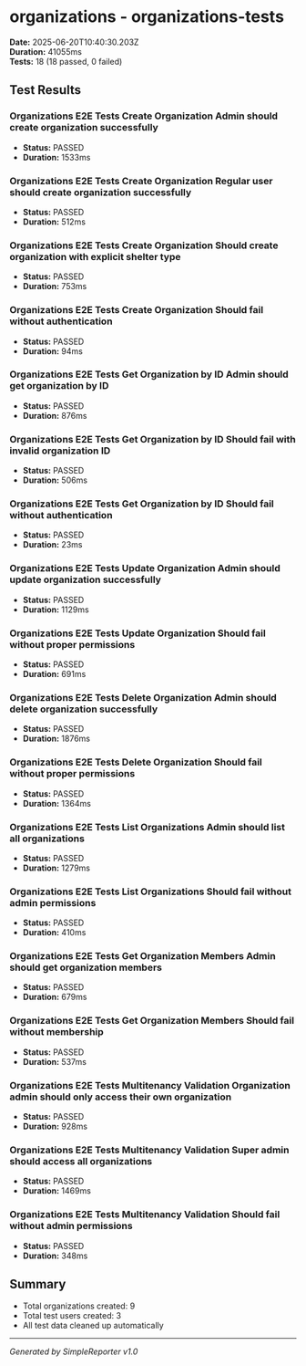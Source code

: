 # organizations - organizations-tests

**Date:** 2025-06-20T10:40:30.203Z  
**Duration:** 41055ms  
**Tests:** 18 (18 passed, 0 failed)

## Test Results


### Organizations E2E Tests Create Organization Admin should create organization successfully
- **Status:** PASSED
- **Duration:** 1533ms



### Organizations E2E Tests Create Organization Regular user should create organization successfully
- **Status:** PASSED
- **Duration:** 512ms



### Organizations E2E Tests Create Organization Should create organization with explicit shelter type
- **Status:** PASSED
- **Duration:** 753ms



### Organizations E2E Tests Create Organization Should fail without authentication
- **Status:** PASSED
- **Duration:** 94ms



### Organizations E2E Tests Get Organization by ID Admin should get organization by ID
- **Status:** PASSED
- **Duration:** 876ms



### Organizations E2E Tests Get Organization by ID Should fail with invalid organization ID
- **Status:** PASSED
- **Duration:** 506ms



### Organizations E2E Tests Get Organization by ID Should fail without authentication
- **Status:** PASSED
- **Duration:** 23ms



### Organizations E2E Tests Update Organization Admin should update organization successfully
- **Status:** PASSED
- **Duration:** 1129ms



### Organizations E2E Tests Update Organization Should fail without proper permissions
- **Status:** PASSED
- **Duration:** 691ms



### Organizations E2E Tests Delete Organization Admin should delete organization successfully
- **Status:** PASSED
- **Duration:** 1876ms



### Organizations E2E Tests Delete Organization Should fail without proper permissions
- **Status:** PASSED
- **Duration:** 1364ms



### Organizations E2E Tests List Organizations Admin should list all organizations
- **Status:** PASSED
- **Duration:** 1279ms



### Organizations E2E Tests List Organizations Should fail without admin permissions
- **Status:** PASSED
- **Duration:** 410ms



### Organizations E2E Tests Get Organization Members Admin should get organization members
- **Status:** PASSED
- **Duration:** 679ms



### Organizations E2E Tests Get Organization Members Should fail without membership
- **Status:** PASSED
- **Duration:** 537ms



### Organizations E2E Tests Multitenancy Validation Organization admin should only access their own organization
- **Status:** PASSED
- **Duration:** 928ms



### Organizations E2E Tests Multitenancy Validation Super admin should access all organizations
- **Status:** PASSED
- **Duration:** 1469ms



### Organizations E2E Tests Multitenancy Validation Should fail without admin permissions
- **Status:** PASSED
- **Duration:** 348ms



## Summary

- Total organizations created: 9
- Total test users created: 3
- All test data cleaned up automatically

---
*Generated by SimpleReporter v1.0*
